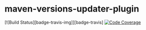 maven-versions-updater-plugin
======================
[![Build Status][badge-travis-img]][badge-travis] [![Code Coverage](https://img.shields.io/codecov/c/github/saharag/maven-versions-updater-plugin/master.svg)](https://codecov.io/github/saharag/maven-versions-updater-plugin?branch=master)
